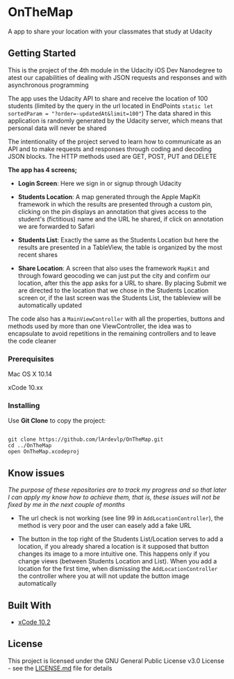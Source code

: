 # OnTheMap

A app to share your location with your classmates that study at Udacity


## Getting Started

This is the project of the 4th module in the Udacity iOS Dev Nanodegree to atest our capabilities of dealing with JSON requests and responses and with asynchronous programming

The app uses the Udacity API to share and receive the location of 100 students (limited by the query in the url located in EndPoints `static let sortedParam = "?order=-updatedAt&limit=100"`)
The data shared in this application is randomly generated by the Udacity server, which means that personal data will never be shared

The intentionality of the project served to learn how to communicate as an API and to make requests and responses through coding and decoding JSON blocks. The HTTP methods used are GET, POST, PUT and DELETE


**The app has 4 screens;**


- **Login Screen**: Here we sign in or signup through Udacity

- **Students Location**: A map generated through the Apple MapKit framework in which the results are presented through a custom pin, clicking on the pin displays an annotation that gives access to the student's (fictitious) name and the URL he shared, if click on annotation we are forwarded to Safari

- **Students List**: Exactly the same as the Students Location but here the results are presented in a TableView, the table is organized by the most recent shares

- **Share Location**: A screen that also uses the framework `MapKit` and through foward geocoding we can just put the city and confirm our location, after this the app asks for a URL to share. By placing Submit we are directed to the location that we chose in the Students Location screen or, if the last screen was the Students List, the tableview will be automatically updated 

The code also has a `MainViewController` with all the properties, buttons and methods used by more than one ViewController, the idea was to encapsulate to avoid repetitions in the remaining controllers and to leave the code cleaner


### Prerequisites

Mac OS X 10.14

xCode 10.xx


### Installing

Use **Git Clone** to copy the project:

```

git clone https://github.com/lArdevlp/OnTheMap.git
cd ../OnTheMap
open OnTheMap.xcodeproj

```


## Know issues 

*The purpose of these repositories are to track my progress and so that later I can apply my know how to achieve them, that is, these issues will not be fixed by me in the next couple of months*

- The url check is not working (see line 99 in `AddLocationController`), the method is very poor and the user can easely add a fake URL

- The button in the top right of the Students List/Location serves to add a location, if you already shared a location is it supposed that button changes its image to a more intuitive one. This happens only if you change views (between Students Location and List). When you add a location for the first time, when dismissing the `AddLocationController` the controller where you at will not update the button image automatically


## Built With

* [xCode 10.2](https://developer.apple.com/xcode/) 

## License

This project is licensed under the GNU General Public License v3.0 License - see the [LICENSE.md](LICENSE.md) file for details
